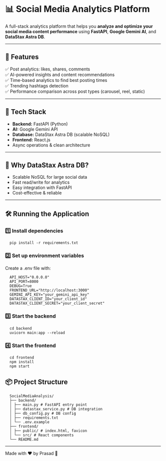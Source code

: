 # 📊 Social Media Analytics Platform

A full-stack analytics platform that helps you **analyze and optimize your social media content performance** using **FastAPI**, **Google Gemini AI**, and **DataStax Astra DB**.

---

## 🚀 Features
✅ Post analytics: likes, shares, comments  
✅ AI-powered insights and content recommendations  
✅ Time-based analytics to find best posting times  
✅ Trending hashtags detection  
✅ Performance comparison across post types (carousel, reel, static)  

---

## 🧰 Tech Stack
- **Backend:** FastAPI (Python)
- **AI:** Google Gemini API
- **Database:** DataStax Astra DB (scalable NoSQL)
- **Frontend:** React.js
- Async operations & clean architecture

---

## 🌱 Why DataStax Astra DB?
- Scalable NoSQL for large social data
- Fast read/write for analytics
- Easy integration with FastAPI
- Cost-effective & reliable

---

## 🛠️ Running the Application

### 1️⃣ Install dependencies

      pip install -r requirements.txt
      
### 2️⃣ Set up environment variables
Create a .env file with:

      API_HOST="0.0.0.0"
      API_PORT=8000
      DEBUG=True
      FRONTEND_URL="http://localhost:3000"
      GEMINI_API_KEY="your_gemini_api_key"
      DATASTAX_CLIENT_ID="your_client_id"
      DATASTAX_CLIENT_SECRET="your_client_secret"
      
### 3️⃣ Start the backend
      cd backend
      uvicorn main:app --reload

### 4️⃣ Start the frontend
      cd frontend
      npm install
      npm start

## 📦 Project Structure
      SocialMediaAnalysis/
      ├── backend/
      │ ├── main.py # FastAPI entry point
      │ ├── datastax_service.py # DB integration
      │ ├── db_config.py # DB config
      │ ├── requirements.txt
      │ └── .env.example
      ├── frontend/
      │ ├── public/ # index.html, favicon
      │ └── src/ # React components
      └── README.md

---

Made with ❤️ by Prasad 🚀
